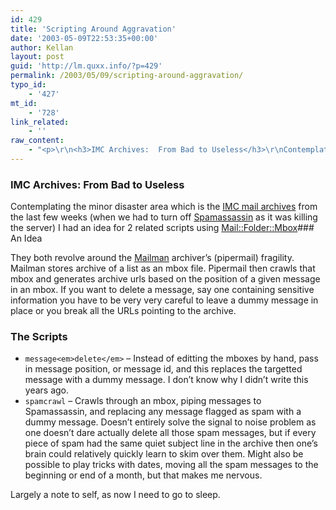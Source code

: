 ```yaml
---
id: 429
title: 'Scripting Around Aggravation'
date: '2003-05-09T22:53:35+00:00'
author: Kellan
layout: post
guid: 'http://lm.quxx.info/?p=429'
permalink: /2003/05/09/scripting-around-aggravation/
typo_id:
    - '427'
mt_id:
    - '728'
link_related:
    - ''
raw_content:
    - "<p>\r\n<h3>IMC Archives:  From Bad to Useless</h3>\r\nContemplating the minor disaster area which is the \r\n<a href=\\\"http://lists.indymedia.org\\\">IMC mail archives</a> from the\r\nlast few weeks (when we had to turn off <a\r\nhref=\\\"http://spamassassin.org\\\">Spamassassin</a> as it was killing the\r\nserver) I had an idea for 2 related scripts using <a\r\nhref=\\\"http://search.cpan.org/author/KJOHNSON/MailFolder-0.07/\\\">Mail::Folder::Mbox</a>\r\n</p>\r\n<p>\r\n<h3>An Idea</h3>\r\nThey both revolve around the <a href=\\\"http://www.list.org\\\">Mailman</a> archiver\\'s (pipermail) fragility. \r\nMailman stores archive of a list as an mbox file. Pipermail then crawls that\r\nmbox and generates archive urls based on the position of a given message in an\r\nmbox.  If you want to delete a message, say one containing sensitive\r\ninformation you have to be very very careful to leave a dummy message in place\r\nor you break all the URLs pointing to the archive.  \r\n</p>\r\n<p>\r\n<h3>The Scripts</h3>\r\n<ul>\r\n<li><code>message_delete</code> - Instead of editting the mboxes by hand, pass in message\r\nposition, or message id, and this replaces the targetted message with a dummy\r\nmessage.  I don\\'t know why I didn\\'t write this years ago.</li>\r\n<li>\r\n<code>spam_crawl</code> - Crawls through an mbox, piping messages to Spamassassin, and\r\nreplacing any message flagged as spam with a dummy message.  Doesn\\'t entirely\r\nsolve the signal to noise problem as one doesn\\'t dare actually delete all those\r\nspam messages, but if every piece of spam had the same quiet subject line in the\r\narchive then one\\'s brain could relatively quickly learn to skim over them. \r\nMight also be possible to play tricks with dates, moving all the spam messages\r\nto the beginning or end of a month, but that makes me nervous.</li>\r\n</ul>\r\n</p>\r\n<p>\r\nLargely a note to self, as now I need to go to sleep.\r\n</p>"
---
```


### IMC Archives: From Bad to Useless

Contemplating the minor disaster area which is the [IMC mail archives](http://lists.indymedia.org) from the last few weeks (when we had to turn off [Spamassassin](http://spamassassin.org) as it was killing the server) I had an idea for 2 related scripts using [Mail::Folder::Mbox](http://search.cpan.org/author/KJOHNSON/MailFolder-0.07/)### An Idea

They both revolve around the [Mailman](http://www.list.org) archiver’s (pipermail) fragility. Mailman stores archive of a list as an mbox file. Pipermail then crawls that mbox and generates archive urls based on the position of a given message in an mbox. If you want to delete a message, say one containing sensitive information you have to be very very careful to leave a dummy message in place or you break all the URLs pointing to the archive.  
### The Scripts

- `message<em>delete</em>` – Instead of editting the mboxes by hand, pass in message position, or message id, and this replaces the targetted message with a dummy message. I don’t know why I didn’t write this years ago.
- `spamcrawl` – Crawls through an mbox, piping messages to Spamassassin, and replacing any message flagged as spam with a dummy message. Doesn’t entirely solve the signal to noise problem as one doesn’t dare actually delete all those spam messages, but if every piece of spam had the same quiet subject line in the archive then one’s brain could relatively quickly learn to skim over them. Might also be possible to play tricks with dates, moving all the spam messages to the beginning or end of a month, but that makes me nervous.

Largely a note to self, as now I need to go to sleep.